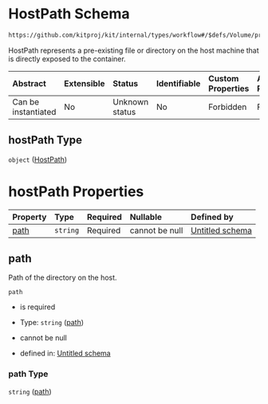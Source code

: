 # HostPath Schema

```txt
https://github.com/kitproj/kit/internal/types/workflow#/$defs/Volume/properties/hostPath
```

HostPath represents a pre-existing file or directory on the host machine that is directly exposed to the container.

| Abstract            | Extensible | Status         | Identifiable | Custom Properties | Additional Properties | Access Restrictions | Defined In                                                                      |
| :------------------ | :--------- | :------------- | :----------- | :---------------- | :-------------------- | :------------------ | :------------------------------------------------------------------------------ |
| Can be instantiated | No         | Unknown status | No           | Forbidden         | Forbidden             | none                | [workflow.schema.json\*](../../out/workflow.schema.json "open original schema") |

## hostPath Type

`object` ([HostPath](workflow-defs-hostpath.md))

# hostPath Properties

| Property      | Type     | Required | Nullable       | Defined by                                                                                                                                            |
| :------------ | :------- | :------- | :------------- | :---------------------------------------------------------------------------------------------------------------------------------------------------- |
| [path](#path) | `string` | Required | cannot be null | [Untitled schema](workflow-defs-hostpath-properties-path.md "https://github.com/kitproj/kit/internal/types/workflow#/$defs/HostPath/properties/path") |

## path

Path of the directory on the host.

`path`

* is required

* Type: `string` ([path](workflow-defs-hostpath-properties-path.md))

* cannot be null

* defined in: [Untitled schema](workflow-defs-hostpath-properties-path.md "https://github.com/kitproj/kit/internal/types/workflow#/$defs/HostPath/properties/path")

### path Type

`string` ([path](workflow-defs-hostpath-properties-path.md))
